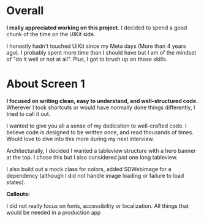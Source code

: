 # Overall
**I really appreciated working on this project.** I decided to spend a good chunk of the time on the UIKit side.

I honestly hadn't touched UIKit since my Meta days (More than 4 years ago). I probably spent more time than I should have but I am of the mindset of "do it well or not at all". Plus, I got to brush up on those skills.

# About Screen 1
**I focused on writing clean, easy to understand, and well-structured code.** Wherever I took shortcuts or would have normally done things differently, I tried to call it out.

I wanted to give you all a sense of my dedication to well-crafted code. I believe code is designed to be written once, and read thousands of times. Would love to dive into this more during my next interview.

Architecturally, I decided I wanted a tableview structure with a hero banner at the top. I chose this but I also considered just one long tableview.

I also build out a mock class for colors, added SDWebimage for a dependency (although I did not handle image loading or failure to load states).

**Callouts:**

I did not really focus on fonts, accessibility or localization. All things that would be needed in a production app
